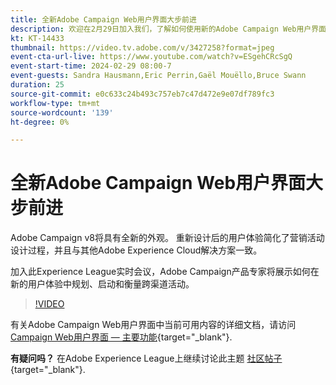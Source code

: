 ```yaml
---
title: 全新Adobe Campaign Web用户界面大步前进
description: 欢迎在2月29日加入我们，了解如何使用新的Adobe Campaign Web用户界面来规划、发布和衡量跨渠道战略。
kt: KT-14433
thumbnail: https://video.tv.adobe.com/v/3427258?format=jpeg
event-cta-url-live: https://www.youtube.com/watch?v=ESgehCRcSgQ
event-start-time: 2024-02-29 08:00-7
event-guests: Sandra Hausmann,Eric Perrin,Gaël Mouëllo,Bruce Swann
duration: 25
source-git-commit: e0c633c24b493c757eb7c47d472e9e07df789fc3
workflow-type: tm+mt
source-wordcount: '139'
ht-degree: 0%

---
```


# 全新Adobe Campaign Web用户界面大步前进

Adobe Campaign v8将具有全新的外观。 重新设计后的用户体验简化了营销活动设计过程，并且与其他Adobe Experience Cloud解决方案一致。

加入此Experience League实时会议，Adobe Campaign产品专家将展示如何在新的用户体验中规划、启动和衡量跨渠道活动。

>[!VIDEO](https://video.tv.adobe.com/v/3427258/?quality=12&learn=on)

有关Adobe Campaign Web用户界面中当前可用内容的详细文档，请访问 [Campaign Web用户界面 — 主要功能](https://experienceleague.adobe.com/docs/campaign-web/v8/whats-new.html?lang=zh-Hans){target="_blank"}.

**有疑问吗？** 在Adobe Experience League上继续讨论此主题 [社区帖子](https://experienceleaguecommunities.adobe.com/t5/adobe-campaign-classic/experience-league-live-post-session-discussion-leaping-ahead/m-p/656893#M2671){target="_blank"}.
